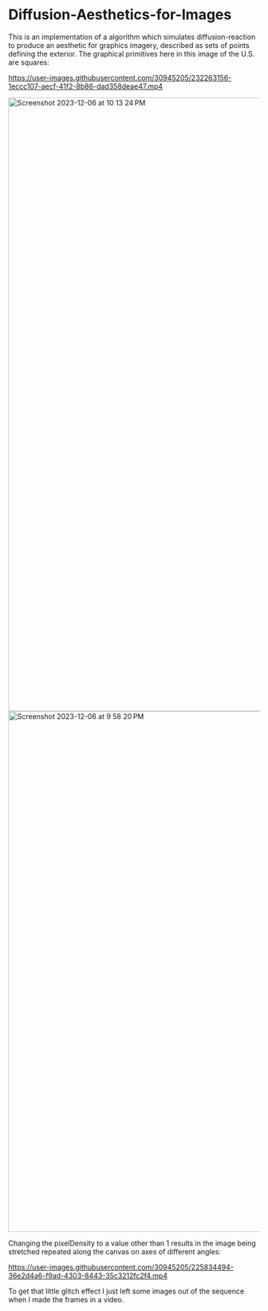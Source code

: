 # Diffusion-Aesthetics-for-Images

This is an implementation of a algorithm which simulates diffusion-reaction to produce an aesthetic for graphics imagery, described as sets of points defining the exterior. The graphical primitives here in this image of the U.S. are squares: 

https://user-images.githubusercontent.com/30945205/232263156-1eccc107-aecf-41f2-8b86-dad358deae47.mp4

<img width="1229" alt="Screenshot 2023-12-06 at 10 13 24 PM" src="https://github.com/ReidHoneycutt/Diffusion-Aesthetics-for-Images/assets/30945205/a1412163-988f-4b57-9131-aff897c3ff70">

<img width="1043" alt="Screenshot 2023-12-06 at 9 58 20 PM" src="https://github.com/ReidHoneycutt/Diffusion-Aesthetics-for-Images/assets/30945205/282add43-6380-43ba-95b3-713feaad49a5">


Changing the pixelDensity to a value other than 1 results in the image being stretched repeated along the canvas on axes of different angles:

https://user-images.githubusercontent.com/30945205/225834494-36e2d4a6-f9ad-4303-8443-35c3212fc2f4.mp4


To get that little glitch effect I just left some images out of the sequence when I made the frames in a video.








